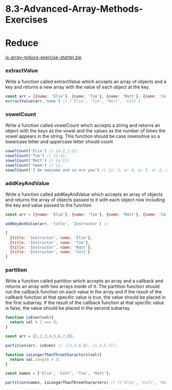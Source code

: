 # 8.3-Advanced-Array-Methods-Exercises
# ****Reduce****

[js-array-reduce-exercise-starter.zip](https://s3-us-west-2.amazonaws.com/secure.notion-static.com/3f1a2eb6-9675-4a33-81aa-ce8d5923d371/js-array-reduce-exercise-starter.zip)

### **extractValue**

Write a function called extractValue which accepts an array of objects and a key and returns a new array with the value of each object at the key.

```jsx
const arr = [{name: 'Elie'}, {name: 'Tim'}, {name: 'Matt'}, {name: 'Colt'}]
extractValue(arr,'name') // ['Elie', 'Tim', 'Matt', 'Colt']
```

### **vowelCount**

Write a function called vowelCount which accepts a string and returns an object with the keys as the vowel and the values as the number of times the vowel appears in the string. This function should be case insensitive so a lowercase letter and uppercase letter should count

```jsx
vowelCount('Elie') // {e:2,i:1};
vowelCount('Tim') // {i:1};
vowelCount('Matt') // {a:1})
vowelCount('hmmm') // {};
vowelCount('I Am awesome and so are you') // {i: 1, a: 4, e: 3, o: 3, u: 1};
```

### **addKeyAndValue**

Write a function called addKeyAndValue which accepts an array of objects and returns the array of objects passed to it with each object now including the key and value passed to the function.

```jsx
const arr = [{name: 'Elie'}, {name: 'Tim'}, {name: 'Matt'}, {name: 'Colt'}];

addKeyAndValue(arr, 'title', 'Instructor') //

[
  {title: 'Instructor', name: 'Elie'},
  {title: 'Instructor', name: 'Tim'},
  {title: 'Instructor', name: 'Matt'},
  {title: 'Instructor', name: 'Colt'}
]
```

### **partition**

Write a function called partition which accepts an array and a callback and returns an array with two arrays inside of it. The partition function should run the callback function on each value in the array and if the result of the callback function at that specific value is true, the value should be placed in the first subarray. If the result of the callback function at that specific value is false, the value should be placed in the second subarray.

```jsx
function isEven(val){
  return val % 2 === 0;
}

const arr = [1,2,3,4,5,6,7,8];

partition(arr, isEven) // [[2,4,6,8], [1,3,5,7]];

function isLongerThanThreeCharacters(val){
  return val.length > 3;
}

const names = ['Elie', 'Colt', 'Tim', 'Matt'];

partition(names, isLongerThanThreeCharacters) // [['Elie', 'Colt', 'Matt'], ['Tim']]
```

##
